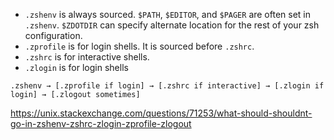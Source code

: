 * `.zshenv` is always sourced. `$PATH`, `$EDITOR`, and `$PAGER` are often set in `.zshenv`. `$ZDOTDIR` can specify alternate location for the rest of your zsh configuration.
* `.zprofile` is for login shells. It is sourced before `.zshrc`.
* `.zshrc` is for interactive shells.
* `.zlogin` is for login shells

```
.zshenv → [.zprofile if login] → [.zshrc if interactive] → [.zlogin if login] → [.zlogout sometimes]
```

<https://unix.stackexchange.com/questions/71253/what-should-shouldnt-go-in-zshenv-zshrc-zlogin-zprofile-zlogout>

